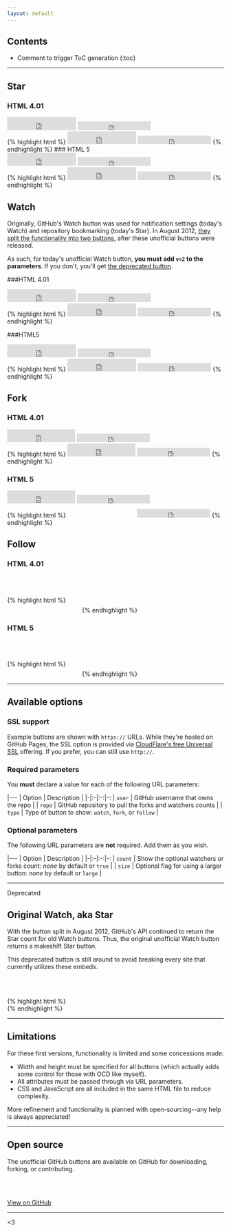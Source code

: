 ```yaml
---
layout: default
---
```


## Contents

* Comment to trigger ToC generation
{:toc}

---

## Star
### HTML 4.01
<div class="example">
  <iframe src="https://ghbtns.com/github-btn.html?user=twbs&repo=bootstrap&type=star&count=true&size=large" frameborder="0" scrolling="0" width="160px" height="30px"></iframe>
  <iframe src="https://ghbtns.com/github-btn.html?user=twbs&repo=bootstrap&type=star&count=true" frameborder="0" scrolling="0" width="170px" height="20px"></iframe>
</div>
{% highlight html %}
<iframe src="https://ghbtns.com/github-btn.html?user=twbs&repo=bootstrap&type=star&count=true&size=large" frameborder="0" scrolling="0" width="160px" height="30px"></iframe>

<iframe src="https://ghbtns.com/github-btn.html?user=twbs&repo=bootstrap&type=star&count=true" frameborder="0" scrolling="0" width="170px" height="20px"></iframe>
{% endhighlight %}
### HTML 5
<div class="example">
  <iframe seamless="seamless" src="https://ghbtns.com/github-btn.html?user=twbs&repo=bootstrap&type=star&count=true&size=large"  style="border-width: 0; width:160px; height:30px; overflow:hidden"></iframe>
  <iframe seamless="seamless" src="https://ghbtns.com/github-btn.html?user=twbs&repo=bootstrap&type=star&count=true"  style="border-width: 0; width:170px; height:20px; overflow:hidden"></iframe>
</div>
{% highlight html %}
<iframe seamless="seamless" src="https://ghbtns.com/github-btn.html?user=twbs&repo=bootstrap&type=star&count=true&size=large"  style="border-width: 0; width:160px; height:30px; overflow:hidden"></iframe>

<iframe seamless="seamless" src="https://ghbtns.com/github-btn.html?user=twbs&repo=bootstrap&type=star&count=true"  style="border-width: 0; width:170px; height:20px; overflow:hidden"></iframe>
{% endhighlight %}

## Watch

Originally, GitHub's Watch button was used for notification settings (today's Watch) and repository bookmarking (today's Star). In August 2012, [they split the functionality into two buttons](https://github.com/blog/1204-notifications-stars), after these unofficial buttons were released.

As such, for today's unofficial Watch button, **you must add `v=2` to the parameters**. If you don't, you'll get [the deprecated button](#deprecated).

###HTML 4.01
<div class="example">
  <iframe src="https://ghbtns.com/github-btn.html?user=twbs&repo=bootstrap&type=watch&count=true&size=large&v=2" frameborder="0" scrolling="0" width="160px" height="30px"></iframe>
  <iframe src="https://ghbtns.com/github-btn.html?user=twbs&repo=bootstrap&type=watch&count=true&v=2" frameborder="0" scrolling="0" width="170px" height="20px"></iframe>
</div>
{% highlight html %}
<iframe src="https://ghbtns.com/github-btn.html?user=twbs&repo=bootstrap&type=watch&count=true&size=large&v=2" frameborder="0" scrolling="0" width="160px" height="30px"></iframe>

<iframe src="https://ghbtns.com/github-btn.html?user=twbs&repo=bootstrap&type=watch&count=true&v=2" frameborder="0" scrolling="0" width="170px" height="20px"></iframe>
{% endhighlight %}

###HTML5
<div class="example">
  <iframe seamless="seamless" src="https://ghbtns.com/github-btn.html?user=twbs&repo=bootstrap&type=watch&count=true&size=large&v=2" style="border-width: 0; width:160px; height:30px; overflow:hidden"></iframe>
  <iframe seamless="seamless" src="https://ghbtns.com/github-btn.html?user=twbs&repo=bootstrap&type=watch&count=true&v=2" style="border-width: 0; width:170px; height:20px; overflow:hidden"></iframe>
</div>
{% highlight html %}
  <iframe seamless="seamless" src="https://ghbtns.com/github-btn.html?user=twbs&repo=bootstrap&type=watch&count=true&size=large&v=2" style="border-width: 0; width:160px; height:30px; overflow:hidden"></iframe>

<iframe seamless="seamless" src="https://ghbtns.com/github-btn.html?user=twbs&repo=bootstrap&type=watch&count=true&v=2" style="border-width: 0; width:170px; height:20px; overflow:hidden"></iframe>
{% endhighlight %}

## Fork
### HTML 4.01
<div class="example">
  <iframe src="https://ghbtns.com/github-btn.html?user=twbs&repo=bootstrap&type=fork&count=true&size=large" frameborder="0" scrolling="0" width="158px" height="30px"></iframe>
  <iframe src="https://ghbtns.com/github-btn.html?user=twbs&repo=bootstrap&type=fork&count=true" frameborder="0" scrolling="0" width="170px" height="20px"></iframe>
</div>
{% highlight html %}
<iframe src="https://ghbtns.com/github-btn.html?user=twbs&repo=bootstrap&type=fork&count=true&size=large" frameborder="0" scrolling="0" width="158px" height="30px"></iframe>

<iframe src="https://ghbtns.com/github-btn.html?user=twbs&repo=bootstrap&type=fork&count=true" frameborder="0" scrolling="0" width="170px" height="20px"></iframe>
{% endhighlight %}

### HTML 5
<div class="example">
  <iframe seamless="seamless" src="https://ghbtns.com/github-btn.html?user=twbs&repo=bootstrap&type=fork&count=true&size=large" style="border-width: 0; width:158px; height:30px; overflow:hidden""></iframe>
  <iframe seamless="seamless" src="https://ghbtns.com/github-btn.html?user=twbs&repo=bootstrap&type=fork&count=true" style="border-width: 0; width:170px; height:20px; overflow:hidden"></iframe>
</div>
{% highlight html %}
<iframe seamless="seamless" src="https://ghbtns.com/github-btn.html?user=twbs&repo=bootstrap&type=fork&count=true&size=large" style="border-width: 0; width:158px; height:30px; overflow:hidden"></iframe>

<iframe seamless="seamless" src="https://ghbtns.com/github-btn.html?user=twbs&repo=bootstrap&type=fork&count=true" style="border-width: 0; width:170px; height:20px; overflow:hidden"></iframe>
{% endhighlight %}

## Follow
### HTML 4.01
<div class="example">
  <iframe src="https://ghbtns.com/github-btn.html?user=mdo&type=follow&count=true&size=large" frameborder="0" scrolling="0" width="220px" height="30px"></iframe>
  <iframe src="https://ghbtns.com/github-btn.html?user=mdo&type=follow&count=true" frameborder="0" scrolling="0" width="170px" height="20px"></iframe>
</div>
{% highlight html %}
<iframe src="https://ghbtns.com/github-btn.html?user=mdo&type=follow&count=true&size=large" frameborder="0" scrolling="0" width="220px" height="30px"></iframe>

<iframe src="https://ghbtns.com/github-btn.html?user=mdo&type=follow&count=true" frameborder="0" scrolling="0" width="170px" height="20px"></iframe>
{% endhighlight %}

### HTML 5
<div class="example">
  <iframe seamless="seamless" src="https://ghbtns.com/github-btn.html?user=mdo&type=follow&count=true&size=large"style="border-width: 0; width:220px; height:30px; overflow:hidden"></iframe>
  <iframe seamless="seamless" src="https://ghbtns.com/github-btn.html?user=mdo&type=follow&count=true"style="border-width: 0; width:170px; height:20px; overflow:hidden"></iframe>
</div>
{% highlight html %}
<iframe seamless="seamless" src="https://ghbtns.com/github-btn.html?user=mdo&type=follow&count=true&size=large"style="border-width: 0; width:220px; height:30px; overflow:hidden"></iframe>

<iframe seamless="seamless" src="https://ghbtns.com/github-btn.html?user=mdo&type=follow&count=true"style="border-width: 0; width:170px; height:20px; overflow:hidden"></iframe>
{% endhighlight %}

---

## Available options

### SSL support

Example buttons are shown with `https://` URLs. While they're hosted on GitHub Pages, the SSL option is provided via [CloudFlare's free Universal SSL](https://blog.cloudflare.com/introducing-universal-ssl/) offering. If you prefer, you can still use `http://`.

### Required parameters

You **must** declare a value for each of the following URL parameters:

|---
| Option | Description |
|-|:-|:-:|-:
| `user` | GitHub username that owns the repo |
| `repo` | GitHub repository to pull the forks and watchers counts |
| `type` | Type of button to show: `watch`, `fork`, or `follow` |

### Optional parameters

The following URL parameters are **not** required. Add them as you wish.

|---
| Option | Description |
|-|:-|:-:|-:
| `count` | Show the optional watchers or forks count: *none* by default or `true` |
| `size` | Optional flag for using a larger button: *none* by default or `large` |

---

<span class="deprecated" id="deprecated">Deprecated</span>

## Original Watch, aka Star

With the button split in August 2012, GitHub's API continued to return the Star count for old Watch buttons. Thus, the original unofficial Watch button returns a makeshift Star button.

This deprecated button is still around to avoid breaking every site that currently utilizes these embeds.

<div class="example">
  <iframe src="https://ghbtns.com/github-btn.html?user=twbs&repo=bootstrap&type=watch&count=true&size=large" frameborder="0" scrolling="0" width="170px" height="30px"></iframe>
  <iframe src="https://ghbtns.com/github-btn.html?user=twbs&repo=bootstrap&type=watch&count=true" frameborder="0" scrolling="0" width="170px" height="20px"></iframe>
</div>
{% highlight html %}
<iframe src="https://ghbtns.com/github-btn.html?user=twbs&repo=bootstrap&type=watch&count=true&size=large" frameborder="0" scrolling="0" width="170px" height="30px"></iframe>

<iframe src="https://ghbtns.com/github-btn.html?user=twbs&repo=bootstrap&type=watch&count=true" frameborder="0" scrolling="0" width="170px" height="20px"></iframe>
{% endhighlight %}

---

## Limitations

For these first versions, functionality is limited and some concessions made:

- Width and height must be specified for all buttons (which actually adds some control for those with OCD like myself).
- All attributes must be passed through via URL parameters.
- CSS and JavaScript are all included in the same HTML file to reduce complexity.

More refinement and functionality is planned with open-sourcing--any help is always appreciated!

---

## Open source

The unofficial GitHub buttons are available on GitHub for downloading, forking, or contributing.

<p>
  <iframe src="https://ghbtns.com/github-btn.html?user=mdo&repo=github-buttons&type=star&count=true&size=large" frameborder="0" scrolling="0" width="160px" height="30px"></iframe>
  <iframe src="https://ghbtns.com/github-btn.html?user=mdo&repo=github-buttons&type=fork&count=true&size=large" frameborder="0" scrolling="0" width="160px" height="30px"></iframe>
</p>

<a href="https://github.com/mdo/github-buttons" class="btn">View on GitHub</a>

---

<3
